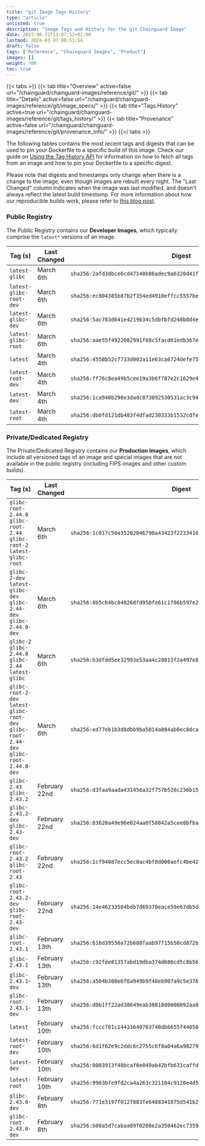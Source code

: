 ```yaml
---
title: "git Image Tags History"
type: "article"
unlisted: true
description: "Image Tags and History for the git Chainguard Image"
date: 2023-06-22T11:07:52+02:00
lastmod: 2024-03-07 00:51:54
draft: false
tags: ["Reference", "Chainguard Images", "Product"]
images: []
weight: 700
toc: true
---
```


{{< tabs >}}
{{< tab title="Overview" active=false url="/chainguard/chainguard-images/reference/git/" >}}
{{< tab title="Details" active=false url="/chainguard/chainguard-images/reference/git/image_specs/" >}}
{{< tab title="Tags History" active=true url="/chainguard/chainguard-images/reference/git/tags_history/" >}}
{{< tab title="Provenance" active=false url="/chainguard/chainguard-images/reference/git/provenance_info/" >}}
{{</ tabs >}}

The following tables contains the most recent tags and digests that can be used to pin your Dockerfile to a specific build of this image. Check our guide on [Using the Tag History API](/chainguard/chainguard-images/using-the-tag-history-api/) for information on how to fetch all tags from an image and how to pin your Dockerfile to a specific digest.

Please note that digests and timestamps only change when there is a change to the image, even though images are rebuilt every night. The "Last Changed" column indicates when the image was last modified, and doesn't always reflect the latest build timestamp. For more information about how our reproducible builds work, please refer to [this blog post](https://www.chainguard.dev/unchained/reproducing-chainguards-reproducible-image-builds).

### Public Registry
The Public Registry contains our **Developer Images**, which typically comprise the `latest*` versions of an image.

| Tag (s)                  | Last Changed | Digest                                                                    |
|--------------------------|--------------|---------------------------------------------------------------------------|
|  `latest-glibc`          | March 6th    | `sha256:2afd3dbce6cd47140b86adec9a6320d41f2b6d429f2a4389f6c0268f23e61b5f` |
|  `latest-glibc-root-dev` | March 6th    | `sha256:ec804385b87b2f354ed4910effcc5557be32ff289b9c908a1796f7938e6e4893` |
|  `latest-glibc-dev`      | March 6th    | `sha256:5ac783d641e4219b34c5dbfbfd248b8d4eecadce0fc27a1d22df41669f0bf703` |
|  `latest-glibc-root`     | March 6th    | `sha256:aae55f4922082991f68c5facd61edb367e375f24890c0874fcc02564d4f1a72b` |
|  `latest`                | March 4th    | `sha256:4550b52c7733d002a11e63ca6724defe75285099b883c35dc0bffd2f9f5776f3` |
|  `latest-root-dev`       | March 4th    | `sha256:ff76c8ea49b5cee19a3b6f787e2c1629e4ab46ec62df616412e7042e3c51c7fe` |
|  `latest-dev`            | March 4th    | `sha256:1ca940b298e3dadc073092530531ac3c947da0d46dbbcaf55be2b733b49aba00` |
|  `latest-root`           | March 4th    | `sha256:db0fd121db483f4dfad230333b1532cdfe8831211a6953bf5ba3024ecc121b04` |


### Private/Dedicated Registry
The Private/Dedicated Registry contains our **Production Images**, which include all versioned tags of an image and special images that are not available in the public registry (including FIPS images and other custom builds).

| Tag (s)                                                                                   | Last Changed  | Digest                                                                    |
|-------------------------------------------------------------------------------------------|---------------|---------------------------------------------------------------------------|
|  `glibc-root-2.44.0` `glibc-root-2.44` `glibc-root-2` `latest-glibc-root`                 | March 6th     | `sha256:1c017c50a35202046790a43423f223341626dab9981730ff1e071b7def56e068` |
|  `glibc-2-dev` `latest-glibc-dev` `glibc-2.44-dev` `glibc-2.44.0-dev`                     | March 6th     | `sha256:8b5c64bc04026dfd958fe61c1f86b597e2388fd3f9d19e92611d7090d24406bd` |
|  `glibc-2` `glibc-2.44.0` `glibc-2.44` `latest-glibc`                                     | March 6th     | `sha256:b3dfdd5ee32993e53aa4c28013f2a497e810a7537a80cec2ad4945abb78c582f` |
|  `glibc-root-2-dev` `latest-glibc-root-dev` `glibc-root-2.44-dev` `glibc-root-2.44.0-dev` | March 6th     | `sha256:ed77eb1b3d8dbb9ba5814a084ab0ec8dcaa7ccf44945c0cff3e140ea9bdcda15` |
|  `glibc-2.43` `glibc-2.43.2`                                                              | February 22nd | `sha256:d3faa9aada431456a32f757b528c236b155777ff345ce01d15d5f0c424cf43bc` |
|  `glibc-2.43.2-dev` `glibc-2.43-dev`                                                      | February 22nd | `sha256:83620a49e96e024aa0f58042a5cee8bfba67d41c91d73b61c17ae2c0f6ec8392` |
|  `glibc-root-2.43.2` `glibc-root-2.43`                                                    | February 22nd | `sha256:1cf940d7ecc5ec0ac4bf8d000aefc4be4244f0ec8f68a11acab20fe0f5c0c5d7` |
|  `glibc-root-2.43.2-dev` `glibc-root-2.43-dev`                                            | February 22nd | `sha256:14e46233504bdb7d69370eace59e67db5da0bc05e7db079c7f96fbae1c7ec99a` |
|  `glibc-root-2.43.1`                                                                      | February 13th | `sha256:616d39550a72b688faab97f15b50cd872ba97df9837697b27d82990c3bceae40` |
|  `glibc-2.43.1`                                                                           | February 13th | `sha256:c92fde81357abd19dba374d686cd5c8b56428874e586f5ab9fd8e3ce2f183fad` |
|  `glibc-2.43.1-dev`                                                                       | February 13th | `sha256:a504b308e6f6a949b9f40eb907a9c5e376c0d397c2ea26d94791adff9924982e` |
|  `glibc-root-2.43.1-dev`                                                                  | February 13th | `sha256:d0b1ff22ad38649eab38818d0008092aa8cbb14c2ce0d4874445ba3636282651` |
|  `latest`                                                                                 | February 10th | `sha256:fccc781c14433640703748db6655f440587dc4a72dcdc2ae5084879c6e7f2692` |
|  `latest-root-dev`                                                                        | February 10th | `sha256:6d1f62e9c2ddc6c2755c6f8a04a6a9027995c500d9e9746c9b9b03e7c18cd04a` |
|  `latest-dev`                                                                             | February 10th | `sha256:0003913f40bcaf0e049ab42bfb631caffd2fb9c0dab4f9dfb87635aa8c903dce` |
|  `latest-root`                                                                            | February 10th | `sha256:9903bfe9fd2ca4a263c321184c9120e4d524f0c9cfc76ab37fafc4f444ebbf6b` |
|  `glibc-2.43.0-dev`                                                                       | February 8th  | `sha256:771e3197f012f883fe6488341075d541b280a6ecdf38814e2010938927aab3b4` |
|  `glibc-root-2.43.0-dev`                                                                  | February 8th  | `sha256:b00a5d7cabaa09f0208e2a350462ec7359603d3f887d5c76bb110b53dc8eac36` |

